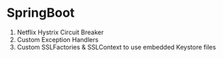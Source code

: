 # SpringBoot
1. Netflix Hystrix Circuit Breaker
2. Custom Exception Handlers
3. Custom SSLFactories & SSLContext to use embedded Keystore files
